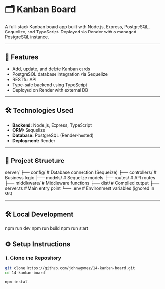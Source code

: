 # 🗂️ Kanban Board

A full-stack Kanban board app built with Node.js, Express, PostgreSQL, Sequelize, and TypeScript. Deployed via Render with a managed PostgreSQL instance.

---

## 🚀 Features

- Add, update, and delete Kanban cards
- PostgreSQL database integration via Sequelize
- RESTful API
- Type-safe backend using TypeScript
- Deployed on Render with external DB

---

## 🛠️ Technologies Used

- **Backend:** Node.js, Express, TypeScript
- **ORM:** Sequelize
- **Database:** PostgreSQL (Render-hosted)
- **Deployment:** Render

---

## 📁 Project Structure
server/
├── config/            # Database connection (Sequelize)
├── controllers/       # Business logic
├── models/            # Sequelize models
├── routes/            # API routes
├── middleware/        # Middleware functions
├── dist/              # Compiled output
├── server.ts          # Main entry point
└── .env               # Environment variables (ignored in Git)

---

## 🛠️  Local Development

npm run dev
npm run build
npm run start


## ⚙️ Setup Instructions

### 1. Clone the Repository

```bash
git clone https://github.com/johnwgomez/14-kanban-board.git
cd 14-kanban-board

npm install
